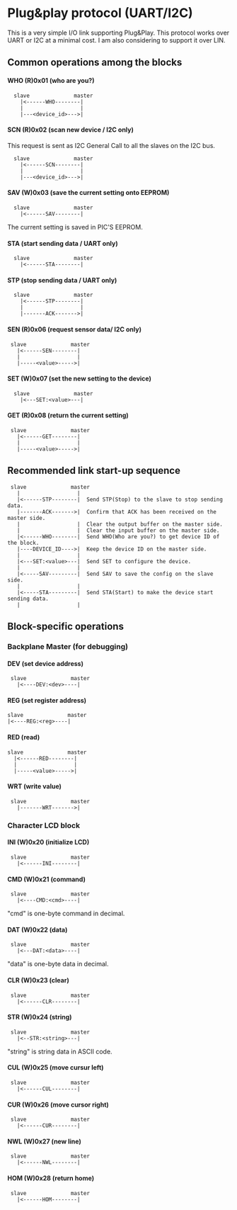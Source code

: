 # Plug&play protocol (UART/I2C)

This is a very simple I/O link supporting Plug&Play. This protocol works over UART or I2C at a minimal cost. I am also considering to support it over LIN.

## Common operations among the blocks

#### WHO (R)0x01 (who are you?)
```
  slave              master
    |<------WHO--------|
    |                  |
    |---<device_id>--->|
```

#### SCN (R)0x02 (scan new device / I2C only)

This request is sent as I2C General Call to all the slaves on the I2C bus.
```
  slave              master
    |<------SCN--------|
    |                  |
    |---<device_id>--->|
```

#### SAV (W)0x03 (save the current setting onto EEPROM)
```
  slave              master
    |<------SAV--------|
```

The current setting is saved in PIC'S EEPROM.

#### STA (start sending data / UART only)
```
  slave              master
    |<------STA--------|
```

#### STP (stop sending data / UART only)
```
  slave              master
    |<------STP--------|
    |                  |
    |-------ACK------->|
```

#### SEN (R)0x06 (request sensor data/ I2C only)
```
 slave              master
   |<------SEN--------|
   |                  |
   |-----<value>----->|
```

#### SET (W)0x07 (set the new setting to the device)
```
  slave              master
    |<---SET:<value>---|
```

#### GET (R)0x08 (return the current setting)
```
 slave              master
   |<------GET--------|
   |                  |
   |-----<value>----->|
```

## Recommended link start-up sequence

```
 slave              master
   |                  |
   |<------STP--------|  Send STP(Stop) to the slave to stop sending data.
   |-------ACK------->|  Confirm that ACK has been received on the master side.
   |                  |  Clear the output buffer on the master side.
   |                  |  Clear the input buffer on the master side.
   |<------WHO--------|  Send WHO(Who are you?) to get device ID of the block.
   |----DEVICE_ID---->|  Keep the device ID on the master side.
   |                  |
   |<---SET:<value>---|  Send SET to configure the device.
   |                  |
   |<-----SAV---------|  Send SAV to save the config on the slave side.
   |                  |
   |<-----STA---------|  Send STA(Start) to make the device start sending data.
   |                  |
```

## Block-specific operations

### Backplane Master (for debugging)

#### DEV (set device address)
```
 slave              master
   |<----DEV:<dev>----|
```

#### REG (set register address)
```
slave              master
|<----REG:<reg>----|
```

#### RED (read)
```
slave              master
  |<------RED--------|
  |                  |
  |-----<value>----->|
```

#### WRT (write value)
```
 slave              master
   |-------WRT------->|
```

### Character LCD block

#### INI (W)0x20 (initialize LCD)
```
 slave              master
   |<------INI--------|
```

#### CMD (W)0x21 (command)
```
 slave              master
   |<----CMD:<cmd>----|
```
"cmd" is one-byte command in decimal.

#### DAT (W)0x22 (data)
```
 slave              master
   |<---DAT:<data>----|
```
"data" is one-byte data in decimal.

#### CLR (W)0x23 (clear)
```
 slave              master
   |<------CLR--------|
```

#### STR (W)0x24 (string)
```
 slave              master
   |<--STR:<string>---|
```
"string" is string data in ASCII code.

#### CUL (W)0x25 (move cursur left)
```
 slave              master
   |<------CUL--------|
```

#### CUR (W)0x26 (move cursor right)
```
 slave              master
   |<------CUR--------|
```

#### NWL (W)0x27 (new line)
```
 slave              master
   |<------NWL--------|
```

#### HOM (W)0x28 (return home)
```
 slave              master
   |<------HOM--------|
```
